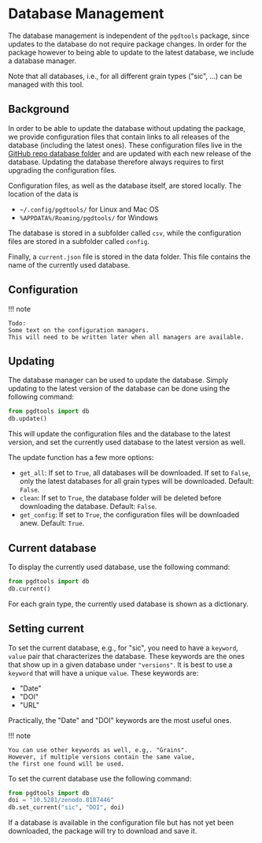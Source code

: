 # Database Management

The database management is independent of the `pgdtools` package,
since updates to the database do not require package changes.
In order for the package however to being able to update to the latest database,
we include a database manager.

Note that all databases,
i.e., for all different grain types ("sic", ...)
can be managed with this tool.

## Background

In order to be able to update the database without updating the package,
we provide configuration files that contain links to
all releases of the database (including the latest ones).
These configuration files live in the
[GitHub repo database folder](https://github.com/NASA-Planetary-Science/pgdtools/tree/main/database)
and are updated with each new release of the database.
Updating the database therefore always requires to first upgrading the configuration files.

Configuration files, as well as the database itself,
are stored locally.
The location of the data is

- `~/.config/pgdtools/` for Linux and Mac OS
- `%APPDATA%/Roaming/pgdtools/` for Windows

The database is stored in a subfolder called `csv`,
while the configuration files are stored in a subfolder called `config`.

Finally, a `current.json` file is stored in the data folder.
This file contains the name of the currently used database.

## Configuration

!!! note

    Todo:
    Some text on the configuration managers.
    This will need to be written later when all managers are available.

## Updating

The database manager can be used to update the database.
Simply updating to the latest version of the database can be done using the following command:

```python
from pgdtools import db
db.update()
```

This will update the configuration files and the database to the latest version,
and set the currently used database to the latest version as well.

The update function has a few more options:

- `get_all`: If set to `True`, all databases will be downloaded.
  If set to `False`, only the latest databases for all grain types will be downloaded.
  Default: ``False``.
- `clean`: If set to `True`, the database folder will be deleted before downloading the database.
  Default: `False`.
- `get_config`: If set to `True`, the configuration files will be downloaded anew.
  Default: `True`.

## Current database

To display the currently used database, use the following command:

```python
from pgdtools import db
db.current()
```

For each grain type, the currently used database is shown as a dictionary.

## Setting current

To set the current database, e.g., for "sic",
you need to have a `keyword`, `value` pair
that characterizes the database.
These keywords are the ones that show up in a given database under `"versions"`.
It is best to use a `keyword` that will have a unique `value`.
These keywords are:

- "Date"
- "DOI"
- "URL"

Practically, the "Date" and "DOI" keywords are the most useful ones.

!!! note

    You can use other keywords as well, e.g,. "Grains".
    However, if multiple versions contain the same value,
    the first one found will be used.

To set the current database use the following command:

```python
from pgdtools import db
doi = "10.5281/zenodo.8187446"
db.set_current("sic", "DOI", doi)
```

If a database is available in the configuration file
but has not yet been downloaded,
the package will try to download and save it.
